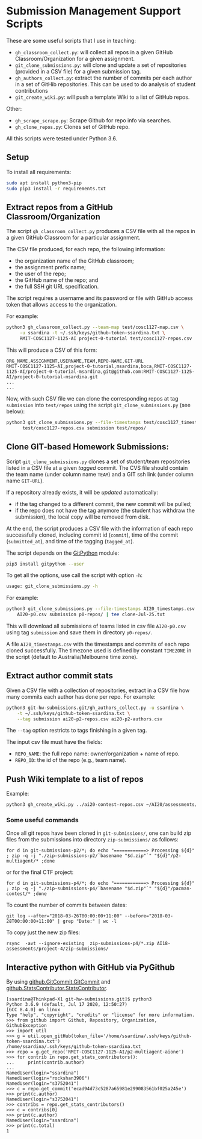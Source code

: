 # Submission Management Support Scripts 

These are some useful scripts that I use in teaching:

* `gh_classroom_collect.py`: will collect all repos in a given GitHub Classroom/Organization for a given assignment.
* `git_clone_submissions.py`: will clone and update a set of repositories (provided in a CSV file) for a given submission tag.
* `gh_authors_collect.py`: extract the number of commits per each author in a set of GitHib repositories. This can be used to do analysis of student contributions
* `git_create_wiki.py`: will push a template Wiki to a list of GitHub repos.

Other:

* `gh_scrape_scrape.py`: Scrape Github for repo info via searches.
* `gh_clone_repos.py`: Clones set of GitHub repo.

All this scripts were tested under Python 3.6.

## Setup

To install all requirements:

```bash
sudo apt install python3-pip
sudo pip3 install -r requirements.txt
```

## Extract repos from a GitHub Classroom/Organization

The script `gh_classroom_collect.py` produces a CSV file with all the repos in a given GitHub Classroom for a particular assignment.

The CSV file produced, for each repo, the following information:

* the organization name of the GitHub classroom;
* the assignment prefix name;
* the user of the repo;
* the GitHub name of the repo; and
* the full SSH git URL specification.

The script requires a username and its password or file with GitHub access token that allows access to the organization.

For example:

```bash
python3 gh_classroom_collect.py --team-map test/cosc1127-map.csv \
     -u ssardina -t ~/.ssh/keys/github-token-ssardina.txt \
     RMIT-COSC1127-1125-AI project-0-tutorial test/cosc1127-repos.csv
```

This will produce a CSV of this form:

```csv
ORG_NAME,ASSIGNMENT,USERNAME,TEAM,REPO-NAME,GIT-URL
RMIT-COSC1127-1125-AI,project-0-tutorial,msardina,boca,RMIT-COSC1127-1125-AI/project-0-tutorial-msardina,git@github.com:RMIT-COSC1127-1125-AI/project-0-tutorial-msardina.git
...
...
```

Now, with such CSV file we can clone the corresponding repos at tag `submission` into `test/repos` using the script `git_clone_submissions.py` (see below):
 
```bash
python3 git_clone_submissions.py --file-timestamps test/cosc1127_timestamps.csv \
      test/cosc1127-repos.csv submission test/repos/
```



## Clone GIT-based Homework Submissions:  

Script `git_clone_submissions.py` clones a set of student/team repositories listed in a CSV file at a given _tagged_ commit.  The CVS file should contain the team name (under column name `TEAM`) and a GIT ssh link (under column name `GIT-URL`).

If a repository already exists, it will be _updated_ automatically:
 
 * if the tag changed to a different commit, the new commit will be pulled;
 * if the repo does not have the tag anymore (the student has withdraw the submission), the local copy will be removed from disk.
 
At the end, the script produces a CSV file with the information of each repo successfully cloned, including commit id (`commit`), time of the commit (`submitted_at`), and time of the tagging (`tagged_at`).  

The script depends on the [GitPython](https://gitpython.readthedocs.io) module:

```bash
pip3 install gitpython --user
```

To get all the options, use call the script with option `-h`:

```bash
usage: git_clone_submissions.py -h
```

For example:

```bash
python3 git_clone_submissions.py --file-timestamps AI20_timestamps.csv \
    AI20-p0.csv submission p0-repos/ | tee clone-Jul-25.txt
```

This will download all submissions of teams listed in csv file `AI20-p0.csv` using tag `submission` and save them in directory `p0-repos/`. 

A file `AI20_timestamps.csv` with the timestamps and commits of each repo cloned successfully. The timezone used is defined by constant `TIMEZONE` in the script (default to Australia/Melbourne time zone).



## Extract author commit stats

Given a CSV file with a collection of repositories, extract in a CSV file how many commits each author has done per repo. For example:

```bash
python3 git-hw-submissions.git/gh_authors_collect.py -u ssardina \
    -t ~/.ssh/keys/github-token-ssardina.txt \
    --tag submission ai20-p2-repos.csv ai20-p2-authors.csv
```

The `--tag` option restricts to tags finishing in a given tag. 

The input csv file must have the fields:
* `REPO_NAME`: the full repo name: owner/organization + name of repo. 
* `REPO_ID`: the id of the repo (e.g., team name).


## Push Wiki template to a list of repos

Example:

```bash
python3 gh_create_wiki.py ../ai20-contest-repos.csv ~/AI20/assessments/project-contest/updated-src/wiki-template/
```


### Some useful commands

Once all git repos have been cloned in `git-submissions/`, one can build zip files from the submissions into directory `zip-submissions/` as follows:

```
for d in git-submissions-p2/*; do echo "============> Processing ${d}" ; zip -q -j "./zip-submissions-p2/`basename "$d.zip"`" "${d}"/p2-multiagent/* ;done
```

or for the final CTF project:

```
for d in git-submissions-p4/*; do echo "============> Processing ${d}" ; zip -q -j "./zip-submissions-p4/`basename "$d.zip"`" "${d}"/pacman-contest/* ;done
```


To count the number of commits between dates:

```
git log --after="2018-03-26T00:00:00+11:00" --before="2018-03-28T00:00:00+11:00" | grep "Date:" | wc -l
```

To copy just the new zip files:

```
rsync  -avt --ignore-existing  zip-submissions-p4/*.zip AI18-assessments/project-4/zip-submissions/
```


## Interactive python with GitHub via PyGithub

By using [github.GitCommit.GitCommit](https://pygithub.readthedocs.io/en/latest/github_objects/GitCommit.html#github.GitCommit.GitCommit) and [github.StatsContributor.StatsContributor](https://pygithub.readthedocs.io/en/latest/github_objects/StatsContributor.html#github.StatsContributor.StatsContributor).


```
[ssardina@Thinkpad-X1 git-hw-submissions.git]$ python3
Python 3.6.9 (default, Jul 17 2020, 12:50:27) 
[GCC 8.4.0] on linux
Type "help", "copyright", "credits" or "license" for more information.
>>> from github import Github, Repository, Organization, GithubException
>>> import util
>>> g = util.open_gitHub(token_file='/home/ssardina/.ssh/keys/github-token-ssardina.txt')
/home/ssardina/.ssh/keys/github-token-ssardina.txt
>>> repo = g.get_repo('RMIT-COSC1127-1125-AI/p2-multiagent-aione')
>>> for contrib in repo.get_stats_contributors():
...     print(contrib.author)
... 
NamedUser(login="ssardina")
NamedUser(login="rockshan3906")
NamedUser(login="s3752041")
>>> c = repo.get_commit('ecad94d73c5287a65981e299083561bf025a245e')
>>> print(c.author)
NamedUser(login="s3752041")
>>> contribs = repo.get_stats_contributors()
>>> c = contribs[0]
>>> print(c.author)
NamedUser(login="ssardina")
>>> print(c.total)
1
```